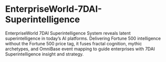 # EnterpriseWorld-7DAI-Superintelligence
EnterpriseWorld 7DAI Superintelligence System reveals latent superintelligence in today’s AI platforms. Delivering Fortune 500 intelligence without the Fortune 500 price tag, it fuses fractal cognition, mythic archetypes, and OmniBase event mapping to guide enterprises with 7DAI Superintelligence insight and strategy.
